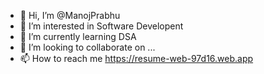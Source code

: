 - 👋 Hi, I’m @ManojPrabhu
- 👀 I’m interested in Software Developent
- 🌱 I’m currently learning DSA
- 💞️ I’m looking to collaborate on ...
- 📫 How to reach me https://resume-web-97d16.web.app

<!---
Manoj551998/Manoj551998 is a ✨ special ✨ repository because its `README.md` (this file) appears on your GitHub profile.
You can click the Preview link to take a look at your changes.
--->
